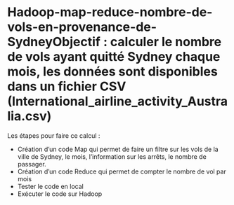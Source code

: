 # Hadoop-map-reduce-nombre-de-vols-en-provenance-de-SydneyObjectif : calculer le nombre de vols ayant quitté Sydney chaque mois, les données sont disponibles dans un fichier CSV (International_airline_activity_Australia.csv)

Les étapes pour faire ce calcul :

-	Création d’un code Map qui permet de faire un filtre sur les vols de la ville de Sydney, le mois, l’information sur les arrêts, le nombre de passager. 
-	Création d’un code Reduce qui permet de compter le nombre de vol par mois
-	Tester le code en local
-	Exécuter le code sur Hadoop

